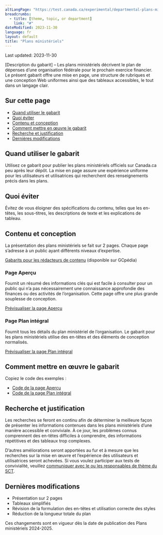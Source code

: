 ```yaml
---
altLangPage: "https://test.canada.ca/experimental/departmental-plans-ministeriels/dp-content-model.html"
breadcrumbs:
  - title: [theme, topic, or department]
    link: "#"
dateModified: 2023-11-30
language: fr
layout: default
title: "Plans ministériels"
---
```


<link rel="stylesheet" type="text/css" href="departmental-plans-ministeriels/css/theme.min.css" />
<div class="mwsgeneric-base-html parbase section">
  <p>Last updated: 2023-11-30</p>
  <p>[Description  du gabarit] – Les plans ministériels décrivent le plan de dépenses d&rsquo;une  organisation fédérale pour le prochain exercice financier. Le présent gabarit  offre une mise en page, une structure de rubriques et une conception Web uniformes  ainsi que des tableaux accessibles, le tout dans un langage clair.</p>
  <section>
    <h2>Sur cette page</h2>
    <ul>
      <li><a href="#toc01">Quand utiliser le gabarit</a></li>
      <li><a href="#toc02">Quoi éviter</a></li>
      <li><a href="#toc03">Contenu et conception</a></li>
      <li><a href="#toc04">Comment mettre en œuvre le gabarit</a></li>
      <li><a href="#toc05">Recherche et justification</a></li>
      <li><a href="#toc06">Dernières modifications</a></li>
    </ul>
  </section>
  <section>
    <h2 id="toc01">Quand utiliser le gabarit</h2>
    <p>Utilisez ce  gabarit pour publier les plans ministériels officiels sur Canada.ca peu après  leur dépôt. La mise en page assure une expérience uniforme pour les  utilisateurs et utilisatrices qui recherchent des renseignements précis dans  les plans.</p></section>
  <section>
    <h2 id="toc02">Quoi éviter</h2>
    <p>Évitez de vous  éloigner des spécifications du contenu, telles que les en-têtes, les  sous-titres, les descriptions de texte et les explications de tableau. </p>
</section>
  <section>
    <h2 id="toc03">Contenu et conception</h2>
    <p>La  présentation des plans ministériels se fait sur 2&nbsp;pages. Chaque page s&rsquo;adresse  à un public ayant différents niveaux d&rsquo;expertise. </p>
<p><a class="btn btn-primary btn-lg" href="https://www.gcpedia.gc.ca/gcwiki/index.php?title=Portail_de_la_Partie_III_du_Budget_des_d%C3%A9penses&redirect=no">Gabarits pour les rédacteurs de contenu</a> (disponible sur GCpédia)</p>
<section>
      <h3>Page Aperçu</h3>
      <p>Fournit un  résumé des informations clés qui est facile à consulter pour un public qui n&rsquo;a  pas nécessairement une connaissance approfondie des finances ou des activités  de l&rsquo;organisation. Cette page offre une plus grande souplesse de conception.</p><p><a class="btn btn-default" href="https://test.canada.ca/experimental/departmental-plans-ministeriels/pm-en-un-coup-doeil.html" role="button">Prévisualiser la page Aperçu</a></p>
    </section>
    <section>
      <h3>Page Plan intégral</h3>
      <p>Fournit  tous les détails du plan ministériel de l&rsquo;organisation. Le gabarit pour les  plans ministériels utilise des en-têtes et des éléments de conception  normalisés.</p>
<p><a class="btn btn-default" href="https://test.canada.ca/experimental/departmental-plans-ministeriels/pm-plan-ministeriel-complet.html" role="button">Prévisualiser la page Plan intégral</a></p>
    </section>
  </section>
  <section>
    <h2 id="toc04">Comment mettre en œuvre le gabarit</h2>
    <p>Copiez le  code des exemples&nbsp;:</p>
<ul>
      <li><a href="https://github.com/gc-proto/experimental/blob/master/departmental-plans-ministeriels/pm-en-un-coup-doeil.md">Code de la page Aperçu</a></li>
      <li><a href="https://github.com/gc-proto/experimental/blob/master/departmental-plans-ministeriels/pm-plan-ministeriel-comple.md">Code de la page Plan intégral</a></li>
    </ul>
    <!-- <p>Publiez et déposez le  contenu&nbsp;:</p><ol>
      <li>Sauvegardez  les deux pages en format PDF.</li>
      <li>Regroupez les  deux documents en un seul fichier PDF.</li>
      <li>Ajoutez le  numéro de page dans le bas droit de toutes les pages PDF.</li>
      <li>Ajoutez une page de présentation qui comprend le titre, la date de publication, le numéro international normalisé des publications en série (numéro ISSN) et le numéro de catalogue</li>
      <li>2.	Ajoutez l’information sur le droit d’auteur, dans la section intitulée « Droit d’auteur », qui peut être réduite ou développée, de la page du plan intégral.</li>
      <li>Pour les  numéros ISSN et de catalogue&nbsp;:
        <ol class="lst-lwr-rmn">
          <li>Réutilisez les  numéros ISSN et de catalogue de l&rsquo;année dernière, sauf si le titre a changé.</li>
          <li>Si vous avez besoin d&rsquo;un nouveau numéro ISSN, vous pouvez <a href="https://issn.bac-lac.canada.ca/fra/demandes/publication">en faire la demande auprès de Bibliothèque et Archives Canada</a>.</li>
          <li>Si vous avez  besoin d&rsquo;un nouveau de catalogue, vous pouvez <a href="https://publications.gc.ca/site/fra/isbn/demande.html?execution=e1s1">en faire la  demande à partir du site Publications.ca</a>.</li>
        </ol>
      </li>
      <li>Transmettez  les liens et une copie du document PDF à la personne responsable du contenu du  Plan ministériel. Elle s&rsquo;occupera d&rsquo;organiser l&rsquo;ensemble du contenu pour le  dépôt.</li>
    </ol> -->
  </section>
  <section>
    <h2 id="toc05">Recherche et justification</h2>
    <p>Les  recherches se feront en continu afin de déterminer la meilleure façon de  présenter les informations contenues dans les plans ministériels d&rsquo;une manière  accessible et conviviale. À ce jour, les problèmes connus comprennent des  en-têtes difficiles à comprendre, des informations répétitives et des tableaux  trop complexes.</p>
    <p>D&rsquo;autres  améliorations seront apportées au fur et à mesure que les recherches sur la  mise en œuvre et l&rsquo;expérience des utilisateurs et utilisatrices seront  achevées. Si vous voulez participer aux tests de convivialité, veuillez <a href="mailto:DAS.SCN@tbs-sct.gc.ca">communiquer avec le ou les responsables de  thème du SCT</a>. </p>
  </section>
  <section>
    <h2 id="toc06">Dernières modifications</h2>
    <ul>
      <li>Présentation  sur 2&nbsp;pages </li>
      <li>Tableaux  simplifiés</li>
      <li>Révision  de la formulation des en-têtes et utilisation correcte des styles</li>
      <li>Réduction  de la longueur totale du plan</li>
    </ul>
    <p>Ces  changements sont en vigueur dès la date de publication des Plans ministériels&nbsp;2024-2025.</p>
  </section>
    
</div>

